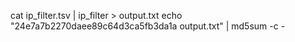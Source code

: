 cat ip_filter.tsv | ip_filter > output.txt
echo "24e7a7b2270daee89c64d3ca5fb3da1a  output.txt" | md5sum -c -
